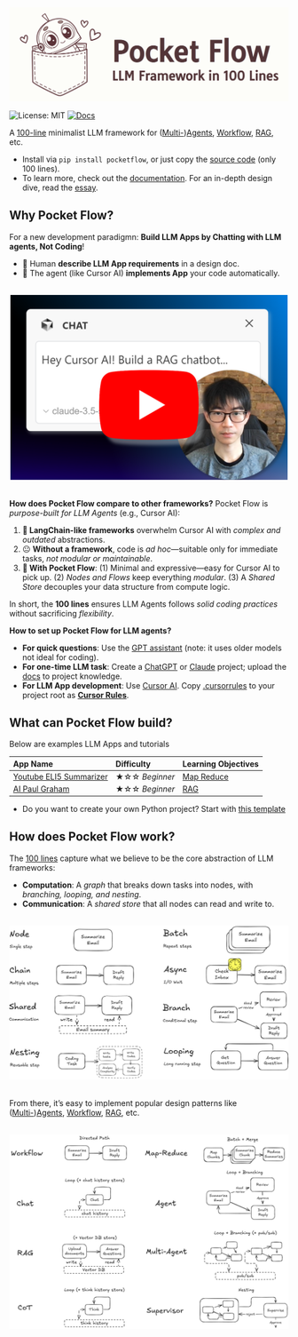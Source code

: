 
<div align="center">
  <img src="./assets/title.png" width="600"/>
</div>


![License: MIT](https://img.shields.io/badge/License-MIT-yellow.svg)
[![Docs](https://img.shields.io/badge/docs-latest-blue)](https://the-pocket.github.io/PocketFlow/)


A [100-line](pocketflow/__init__.py) minimalist LLM framework for ([Multi-](https://the-pocket.github.io/PocketFlow/multi_agent.html))[Agents](https://the-pocket.github.io/PocketFlow/agent.html), [Workflow](https://the-pocket.github.io/PocketFlow/decomp.html), [RAG](https://the-pocket.github.io/PocketFlow/rag.html), etc.

- Install via  ```pip install pocketflow```, or just copy the [source code](pocketflow/__init__.py) (only 100 lines).
- To learn more, check out the [documentation](https://the-pocket.github.io/PocketFlow/). For an in-depth design dive, read the [essay](https://github.com/The-Pocket/.github/blob/main/profile/pocketflow.md).

## Why Pocket Flow?

For a new development paradigmn: **Build LLM Apps by Chatting with LLM agents, Not Coding**!

- 🧑 Human **describe LLM App requirements** in a design doc.
- 🤖 The agent (like Cursor AI) **implements App** your code automatically.


<br>
<div align="center">
  <a href="https://youtu.be/0Pv5HVoVBYE" target="_blank">
    <img src="./assets/youtube.png" width="500" alt="IMAGE ALT TEXT" style="cursor: pointer;">
  </a>
</div>
<br>


**How does Pocket Flow compare to other frameworks?** Pocket Flow is *purpose-built for LLM Agents* (e.g., Cursor AI):

1. **🫠 LangChain-like frameworks** overwhelm Cursor AI with *complex and outdated* abstractions.
2. 😐  **Without a framework**, code is *ad hoc*—suitable only for immediate tasks, *not modular or maintainable*.
3. **🥰 With Pocket Flow**: (1) Minimal and expressive—easy for Cursor AI to pick up. (2) *Nodes and Flows* keep everything *modular*. (3) A *Shared Store* decouples your data structure from compute logic.

In short, the **100 lines** ensures LLM Agents follows *solid coding practices* without sacrificing *flexibility*. 

**How to set up Pocket Flow for LLM agents?**

  - **For quick questions**: Use  the [GPT assistant](https://chatgpt.com/g/g-677464af36588191b9eba4901946557b-pocket-flow-assistant) (note: it uses older models not ideal for coding).
  - **For one-time LLM task**:  Create a [ChatGPT](https://help.openai.com/en/articles/10169521-using-projects-in-chatgpt) or [Claude](https://www.anthropic.com/news/projects) project; upload the [docs](docs) to project knowledge.
  - **For LLM App development**: Use [Cursor AI](https://www.cursor.com/). Copy [.cursorrules](assets/.cursorrules) to your project root as **[Cursor Rules](https://docs.cursor.com/context/rules-for-ai)**.


## What can Pocket Flow build?

Below are examples LLM Apps and tutorials

<div align="center">
  
| App Name  | Difficulty    |  Learning Objectives  |
| :------------- | :------------- | :--------------------- |
| [Youtube ELI5 Summarizer](https://github.com/The-Pocket/Tutorial-Youtube-Made-Simple)  | ★☆☆  *Beginner*   | [Map Reduce](https://the-pocket.github.io/PocketFlow/mapreduce.html) | 
| [AI Paul Graham](https://github.com/The-Pocket/Tutorial-YC-Partner)  | ★☆☆  *Beginner*   | [RAG](https://the-pocket.github.io/PocketFlow/rag.html) | 

</div>

- Do you want to create your own Python project? Start with  [this template](https://github.com/The-Pocket/PocketFlow-Template-Python)
  

## How does Pocket Flow work?

The [100 lines](pocketflow/__init__.py) capture what we believe to be the core abstraction of LLM frameworks:
 - **Computation**: A *graph* that breaks down tasks into nodes, with *branching, looping,  and nesting*.
 - **Communication**: A *shared store* that all nodes can read and write to.

<br>
<div align="center">
  <img src="./assets/abstraction.png" width="600"/>
</div>
<br>

From there, it’s easy to implement popular design patterns like ([Multi-](https://the-pocket.github.io/PocketFlow/multi_agent.html))[Agents](https://the-pocket.github.io/PocketFlow/agent.html), [Workflow](https://the-pocket.github.io/PocketFlow/decomp.html), [RAG](https://the-pocket.github.io/PocketFlow/rag.html), etc.

<br>
<div align="center">
  <img src="./assets/design.png" width="600"/>
</div>
<br>


